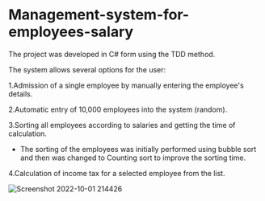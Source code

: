# Management-system-for-employees-salary

The project was developed in C# form using the TDD method.

The system allows several options for the user:

1.Admission of a single employee by manually entering the employee's details.

2.Automatic entry of 10,000 employees into the system (random).

3.Sorting all employees according to salaries and getting the time of calculation.
* The sorting of the employees was initially performed using bubble sort and then was changed to Counting sort to improve the sorting time.

4.Calculation of income tax for a selected employee from the list.


![Screenshot 2022-10-01 214426](https://user-images.githubusercontent.com/93651794/193423776-a51dd789-7b0a-453c-94ef-d8e7b5ffd42b.png)
